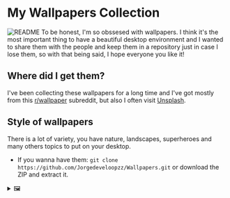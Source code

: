 # My Wallpapers Collection
![README](https://user-images.githubusercontent.com/80071604/139036801-08a55425-bb6e-4de0-b8b0-ecf121430a12.png)
To be honest, I'm so obssesed with wallpapers. I think it's the most important thing to have a beautiful desktop environment and I wanted to share them with the people and keep them in a repository just in case I lose them, so with that being said, I hope everyone you like it!

## Where did I get them?
I've been collecting these wallpapers for a long time and I've got mostly from this [r/wallpaper](https://www.reddit.com/r/wallpaper/) subreddit, but also I often visit [Unsplash](https://unsplash.com/).

## Style of wallpapers
There is a lot of variety, you have nature, landscapes, superheroes and many others topics to put on your desktop.
* If you wanna have them: `git clone https://github.com/Jorgedeveloopzz/Wallpapers.git` or download the ZIP and extract it.

<details>
  <summary>🖼️</summary>
    <div align="center">
      <img src="https://raw.githubusercontent.com/jorgeloopzz/Wallpapers/main/0008.jpg" width=300>
      <img src="https://raw.githubusercontent.com/jorgeloopzz/Wallpapers/main/0210.jpg" width=300>
      <img src="https://raw.githubusercontent.com/jorgeloopzz/Wallpapers/main/0229.jpg" width=300>
      <img src="https://raw.githubusercontent.com/jorgeloopzz/Wallpapers/main/0143.jpg" width=300>
      <img src="https://raw.githubusercontent.com/jorgeloopzz/Wallpapers/main/0223.png" width=300>
      <img src="https://raw.githubusercontent.com/jorgeloopzz/Wallpapers/main/0180.jpg" width=300>
      <img src="https://raw.githubusercontent.com/jorgeloopzz/Wallpapers/main/0170.jpg" width=300>
      <img src="https://raw.githubusercontent.com/jorgeloopzz/Wallpapers/main/0216.png" width=300>
      <img src="https://raw.githubusercontent.com/jorgeloopzz/Wallpapers/main/0015.jpg" width=300>
      <img src="https://raw.githubusercontent.com/jorgeloopzz/Wallpapers/main/0050.jpg" width=300>
      <img src="https://raw.githubusercontent.com/jorgeloopzz/Wallpapers/main/0052.jpg" width=300>
      <img src="https://raw.githubusercontent.com/jorgeloopzz/Wallpapers/main/0069.jpg" width=300>
    </div>
</details>

